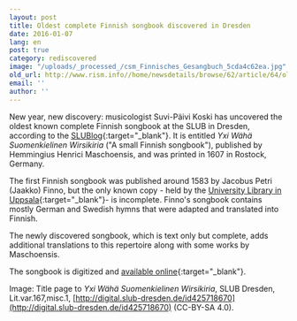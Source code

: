 ```yaml
---
layout: post
title: Oldest complete Finnish songbook discovered in Dresden
date: 2016-01-07
lang: en
post: true
category: rediscovered
image: "/uploads/_processed_/csm_Finnisches_Gesangbuch_5cda4c62ea.jpg"
old_url: http://www.rism.info//home/newsdetails/browse/62/article/64/oldest-complete-finnish-songbook-discovered-in-dresden.html
email: ''
author: ''
---
```



New year, new discovery: musicologist Suvi-Päivi Koski has uncovered the oldest known complete Finnish songbook at the SLUB in Dresden, according to the [SLUBlog](http://blog.slub-dresden.de/beitrag/2016/01/04/aeltestes-vollstaendiges-finnisches-gesangbuch-entdeckt/){:target="_blank"}. It is entitled _Yxi Wähä Suomenkielinen Wirsikiria_ ("A small Finnish songbook"), published by Hemmingius Henrici Maschoensis, and was printed in 1607 in Rostock, Germany.

The first Finnish songbook was published around 1583 by Jacobus Petri (Jaakko) Finno, but the only known copy - held by the [University Library in Uppsala](http://www.uu.se/en/){:target="_blank"}- is incomplete. Finno's songbook contains mostly German and Swedish hymns that were adapted and translated into Finnish.

The newly discovered songbook, which is text only but complete, adds additional translations to this repertoire along with some works by Maschoensis.

The songbook is digitized and [available online](http://digital.slub-dresden.de/werkansicht/dlf/114166/1/){:target="_blank"}.

Image: Title page to _Yxi Wähä Suomenkielinen Wirsikiria_, SLUB Dresden, Lit.var.167,misc.1, [http://digital.slub-dresden.de/id425718670](http://digital.slub-dresden.de/id425718670) (CC-BY-SA 4.0).





<script type="text/javascript">var switchTo5x=true;</script><script type="text/javascript" src="http://w.sharethis.com/button/buttons.js"></script><script type="text/javascript">stLight.options({publisher: "9b601438-1ce1-49d8-bfd7-9cff5df54c17", doNotHash: false, doNotCopy: false, hashAddressBar: false});</script>